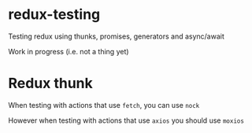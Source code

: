 # redux-testing
Testing redux using thunks, promises, generators and async/await

Work in progress (i.e. not a thing yet)


# Redux thunk
When testing with actions that use `fetch`, you can use `nock`

However when testing with actions that use `axios` you should use `moxios`
